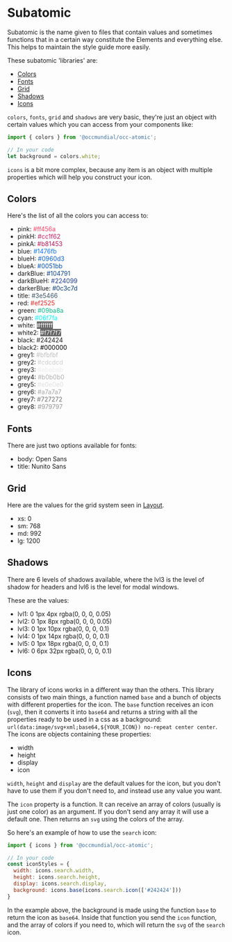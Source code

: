 # Subatomic
Subatomic is the name given to files that contain values and sometimes functions that in a certain way constitute the Elements and everything else. This helps to maintain the style guide more easily.

These subatomic 'libraries' are:
  
- [Colors](#colors)
- [Fonts](#fonts)
- [Grid](#grid)
- [Shadows](#shadows)
- [Icons](#icons)

`colors`, `fonts`, `grid` and `shadows` are very basic, they're just an object with certain values which you can access from your components like:
```jsx
import { colors } from '@occmundial/occ-atomic';

// In your code
let background = colors.white;
```
`icons` is a bit more complex, because any item is an object with multiple properties which will help you construct your icon.

## Colors
Here's the list of all the colors  you can access to:

- pink: <span style="color:#ff456a">#ff456a</span>
- pinkH: <span style="color:#cc1f62">#cc1f62</span>
- pinkA: <span style="color:#b81453">#b81453</span>
- blue: <span style="color:#1476fb">#1476fb</span>
- blueH: <span style="color:#0960d3">#0960d3</span>
- blueA: <span style="color:#0051bb">#0051bb</span>
- darkBlue: <span style="color:#104791">#104791</span>
- darkBlueH: <span style="color:#224099">#224099</span>
- darkerBlue: <span style="color:#0c3c7d">#0c3c7d</span>
- title: <span style="color:#3e5466">#3e5466</span>
- red: <span style="color:#ef2525">#ef2525</span>
- green: <span style="color:#09ba8a">#09ba8a</span>
- cyan: <span style="color:#06f7fa">#06f7fa</span>
- white: <span style="color:#ffffff; background:#666">#ffffff</span>
- white2: <span style="color:#f7f7f7; background:#666">#f7f7f7</span>
- black: <span style="color:#242424">#242424</span>
- black2: <span style="color:#000000">#000000</span>
- grey1: <span style="color:#bfbfbf">#bfbfbf</span>
- grey2: <span style="color:#cdcdcd">#cdcdcd</span>
- grey3: <span style="color:#ebebeb">#ebebeb</span>
- grey4: <span style="color:#b0b0b0">#b0b0b0</span>
- grey5: <span style="color:#e0e0e0">#e0e0e0</span>
- grey6: <span style="color:#a7a7a7">#a7a7a7</span>
- grey7: <span style="color:#727272">#727272</span>
- grey8: <span style="color:#979797">#979797</span>

## Fonts
There are just two options available for fonts:

- body: Open Sans
- title: Nunito Sans

## Grid
Here are the values for the grid system seen in [Layout](./Layout.md).

- xs: 0
- sm: 768
- md: 992
- lg: 1200

## Shadows
There are 6 levels of shadows available, where the lvl3 is the level of shadow for headers and lvl6 is the level for modal windows.

These are the values:

- lvl1: 0 1px 4px rgba(0, 0, 0, 0.05)
- lvl2: 0 1px 8px rgba(0, 0, 0, 0.05)
- lvl3: 0 1px 10px rgba(0, 0, 0, 0.1)
- lvl4: 0 1px 14px rgba(0, 0, 0, 0.1)
- lvl5: 0 1px 18px rgba(0, 0, 0, 0.1)
- lvl6: 0 6px 32px rgba(0, 0, 0, 0.1)

## Icons
The library of icons works in a different way than the others. This library consists of two main things, a function named `base` and a bunch of objects with different properties for the icon.
The `base` function receives an icon (`svg`), then it converts it into `base64` and returns a string with all the properties ready to be used in a css as a background: `url(data:image/svg+xml;base64,${YOUR_ICON}) no-repeat center center`.
The icons are objects containing these properties:

- width
- height
- display
- icon

`width`, `height` and `display` are the default values for the icon, but you don't have to use them if you don't need to, and instead use any value you want.

The `icon` property is a function. It can receive an array of colors (usually is just one color) as an argument. If you don't send any array it will use a default one. Then returns an `svg` using the colors of the array.

So here's an example of how to use the `search` icon:
```jsx
import { icons } from '@occmundial/occ-atomic';

// In your code
const iconStyles = {
  width: icons.search.width,
  height: icons.search.height,
  display: icons.search.display,
  background: icons.base(icons.search.icon(['#242424']))
}
```

In the example above, the background is made using the function `base` to return the icon as `base64`. Inside that function you send the `icon` function, and the array of colors if you need to, which will return the `svg` of the `search` icon.